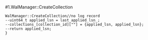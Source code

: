 #1.WalManager::CreateCollection

```
WalManager::CreateCollection//no log record
--uint64_t applied_lsn = last_applied_lsn_;
--collections_[collection_id][""] = {applied_lsn, applied_lsn};
--return applied_lsn;
}
```